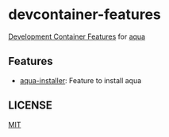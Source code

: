 # devcontainer-features

[Development Container Features](https://containers.dev/implementors/features/) for [aqua](https://aquaproj.github.io/)

## Features

- [aqua-installer](src/aqua-installer): Feature to install aqua

## LICENSE

[MIT](LICENSE)
